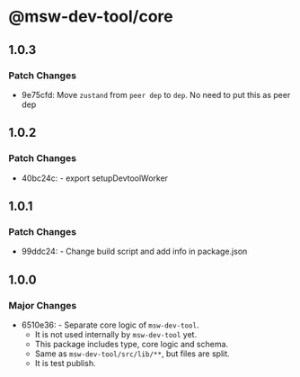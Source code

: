 # @msw-dev-tool/core

## 1.0.3

### Patch Changes

- 9e75cfd: Move `zustand` from `peer dep` to `dep`. No need to put this as peer dep

## 1.0.2

### Patch Changes

- 40bc24c: - export setupDevtoolWorker

## 1.0.1

### Patch Changes

- 99ddc24: - Change build script and add info in package.json

## 1.0.0

### Major Changes

- 6510e36: - Separate core logic of `msw-dev-tool`.
  - It is not used internally by `msw-dev-tool` yet.
  - This package includes type, core logic and schema.
  - Same as `msw-dev-tool/src/lib/**`, but files are split.
  - It is test publish.
